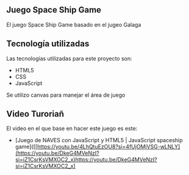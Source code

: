 ## Juego Space Ship Game

El juego Space Ship Game basado en el jugeo Galaga

## Tecnología utilizadas

Las tecnologías utilizadas para este proyecto son:

- HTML5
- CSS
- JavaScript

Se utilizo canvas para manejar el área de juego


## Video Turoriañ

El video en el que base en hacer este juego es este: 
- [Juego de NAVES con JavaScript y HTML5 | JavaScript spaceship game]([[https://youtu.be/4LhQtuEzOU8?si=4fUjOMjVSG-wLNLY](https://youtu.be/DkeG4MVeNzI?si=iZ1CsrKsVMXOC2_x)https://youtu.be/DkeG4MVeNzI?si=iZ1CsrKsVMXOC2_x]
